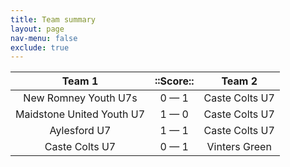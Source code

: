 ```yaml
---
title: Team summary
layout: page
nav-menu: false
exclude: true
---
```




|          Team 1           |  ::Score::  |     Team 2     |
|:-------------------------:|:-----------:|:--------------:|
|   New Romney Youth U7s    | 0 &mdash; 1 | Caste Colts U7 |
| Maidstone United Youth U7 | 1 &mdash; 0 | Caste Colts U7 |
|       Aylesford U7        | 1 &mdash; 1 | Caste Colts U7 |
|      Caste Colts U7       | 0 &mdash; 1 | Vinters Green  |

 <br /><br /><br />